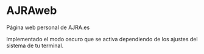 # AJRAweb

Página web personal de AJRA.es </br>

Implementado el modo oscuro que se activa dependiendo de los ajustes del sistema de tu terminal.
